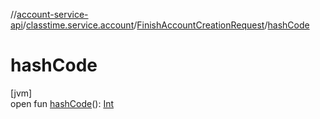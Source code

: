 //[account-service-api](../../../index.md)/[classtime.service.account](../index.md)/[FinishAccountCreationRequest](index.md)/[hashCode](hash-code.md)

# hashCode

[jvm]\
open fun [hashCode](hash-code.md)(): [Int](https://kotlinlang.org/api/latest/jvm/stdlib/kotlin/-int/index.html)
